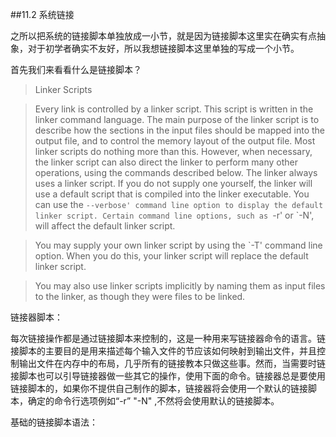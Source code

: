 ##11.2 系统链接

之所以把系统的链接脚本单独放成一小节，就是因为链接脚本这里实在确实有点抽象，对于初学者确实不友好，所以我想链接脚本这里单独的写成一个小节。


首先我们来看看什么是链接脚本？

>Linker Scripts

>Every link is controlled by a linker script. This script is written in the linker command language.
>The main purpose of the linker script is to describe how the sections in the input files should be mapped into the output file, and to control the memory layout of the output file. Most linker scripts do nothing more than this. However, when necessary, the linker script can also direct the linker to perform many other operations, using the commands described below.
>The linker always uses a linker script. If you do not supply one yourself, the linker will use a default script that is compiled into the linker executable. You can use the `--verbose' command line option to display the default linker script. Certain command line options, such as `-r' or `-N', will affect the default linker script.

>You may supply your own linker script by using the `-T' command line option. When you do this, your linker script will replace the default linker script.

>You may also use linker scripts implicitly by naming them as input files to the linker, as though they were files to be linked.

链接器脚本：

每次链接操作都是通过链接脚本来控制的，这是一种用来写链接器命令的语言。链接脚本的主要目的是用来描述每个输入文件的节应该如何映射到输出文件，并且控制输出文件在内存中的布局，几乎所有的链接教本只做这些事。然而，当需要时链接脚本也可以引导链接器做一些其它的操作，使用下面的命令。链接器总是要使用链接脚本的，如果你不提供自己制作的脚本，链接器将会使用一个默认的链接脚本，确定的命令行选项例如“-r” "-N" ,不然将会使用默认的链接脚本。


基础的链接脚本语法：

